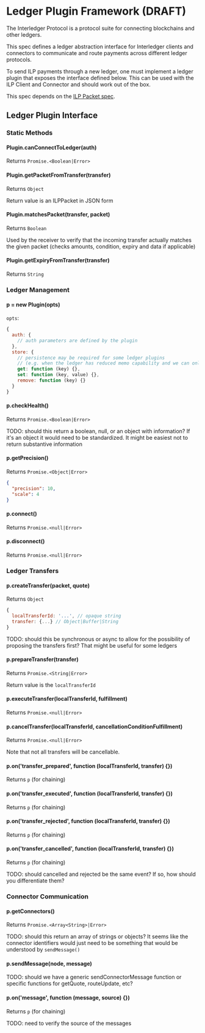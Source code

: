 # Ledger Plugin Framework (DRAFT)

The Interledger Protocol is a protocol suite for connecting blockchains and other ledgers.

This spec defines a ledger abstraction interface for Interledger clients and connectors to communicate and route payments across different ledger protocols.

To send ILP payments through a new ledger, one must implement a ledger plugin that exposes the interface defined below. This can be used with the ILP Client and Connector and should work out of the box.

This spec depends on the [ILP Packet spec](./ilp_packet.md).

## Ledger Plugin Interface




### Static Methods

#### Plugin.canConnectToLedger(auth)

Returns `Promise.<Boolean|Error>`

#### Plugin.getPacketFromTransfer(transfer)

Returns `Object`

Return value is an ILPPacket in JSON form

#### Plugin.matchesPacket(transfer, packet)

Returns `Boolean`

Used by the receiver to verify that the incoming transfer actually matches the given packet (checks amounts, condition, expiry and data if applicable)

#### Plugin.getExpiryFromTransfer(transfer)

Returns `String`




### Ledger Management

#### p = new Plugin(opts)

`opts`:
```js
{
  auth: {
    // auth parameters are defined by the plugin
  },
  store: {
    // persistence may be required for some ledger plugins
    // (e.g. when the ledger has reduced memo capability and we can only put an ID in the memo)
    get: function (key) {},
    set: function (key, value) {},
    remove: function (key) {}
  }
}
```

#### p.checkHealth()

Returns `Promise.<Boolean|Error>`

TODO: should this return a boolean, null, or an object with information? If it's an object it would need to be standardized. It might be easiest not to return substantive information

#### p.getPrecision()

Returns `Promise.<Object|Error>`

```json
{
  "precision": 10,
  "scale": 4
}
```

#### p.connect()

Returns `Promise.<null|Error>`

#### p.disconnect()

Returns `Promise.<null|Error>`




### Ledger Transfers

#### p.createTransfer(packet, quote)

Returns `Object`

```js
{
  localTransferId: '...', // opaque string
  transfer: {...} // Object|Buffer|String
}
```

TODO: should this be synchronous or async to allow for the possibility of proposing the transfers first? That might be useful for some ledgers

#### p.prepareTransfer(transfer)

Returns `Promise.<String|Error>`

Return value is the `localTransferId`

#### p.executeTransfer(localTransferId, fulfillment)

Returns `Promise.<null|Error>`

#### p.cancelTransfer(localTransferId, cancellationConditionFulfillment)

Returns `Promise.<null|Error>`

Note that not all transfers will be cancellable.

#### p.on('transfer_prepared', function (localTransferId, transfer) {})

Returns `p` (for chaining)

#### p.on('transfer_executed', function (localTransferId, transfer) {})

Returns `p` (for chaining)

#### p.on('transfer_rejected', function (localTransferId, transfer) {})

Returns `p` (for chaining)

#### p.on('transfer_cancelled', function (localTransferId, transfer) {})

Returns `p` (for chaining)

TODO: should cancelled and rejected be the same event? If so, how should you differentiate them?




### Connector Communication

#### p.getConnectors()

Returns `Promise.<Array<String>|Error>`

TODO: should this return an array of strings or objects? It seems like the connector identifiers would just need to be something that would be understood by `sendMessage()`

#### p.sendMessage(node, message)

TODO: should we have a generic sendConnectorMessage function or specific functions for getQuote, routeUpdate, etc?

#### p.on('message', function (message, source) {})

Returns `p` (for chaining)

TODO: need to verify the source of the messages
